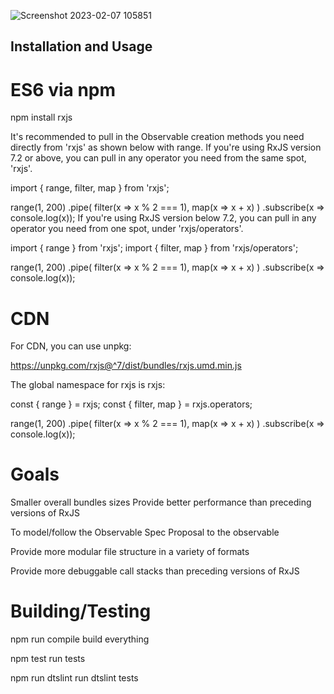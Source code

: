 ![Screenshot 2023-02-07 105851](https://user-images.githubusercontent.com/93249038/217156939-72ff26c8-5c3d-4744-bb69-a023d8965def.png)

## Installation and Usage

# ES6 via npm
npm install rxjs

It's recommended to pull in the Observable creation methods you need directly from 'rxjs' as shown below with range. If you're using RxJS version 7.2 or above, you can pull in any operator you need from the same spot, 'rxjs'.

import { range, filter, map } from 'rxjs';

range(1, 200)
  .pipe(
    filter(x => x % 2 === 1),
    map(x => x + x)
  )
  .subscribe(x => console.log(x));
If you're using RxJS version below 7.2, you can pull in any operator you need from one spot, under 'rxjs/operators'.

import { range } from 'rxjs';
import { filter, map } from 'rxjs/operators';

range(1, 200)
  .pipe(
    filter(x => x % 2 === 1),
    map(x => x + x)
  )
  .subscribe(x => console.log(x));

# CDN
For CDN, you can use unpkg:

https://unpkg.com/rxjs@^7/dist/bundles/rxjs.umd.min.js

The global namespace for rxjs is rxjs:

const { range } = rxjs;
const { filter, map } = rxjs.operators;

range(1, 200)
  .pipe(
    filter(x => x % 2 === 1),
    map(x => x + x)
  )
  .subscribe(x => console.log(x));
  
# Goals

Smaller overall bundles sizes
Provide better performance than preceding versions of RxJS

To model/follow the Observable Spec Proposal to the observable

Provide more modular file structure in a variety of formats

Provide more debuggable call stacks than preceding versions of RxJS

# Building/Testing
npm run compile build everything

npm test run tests

npm run dtslint run dtslint tests
